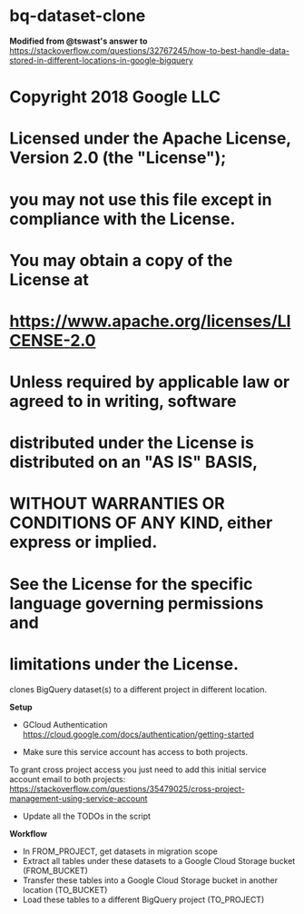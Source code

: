 # bq-dataset-clone
**Modified from @tswast's answer to**
https://stackoverflow.com/questions/32767245/how-to-best-handle-data-stored-in-different-locations-in-google-bigquery

# Copyright 2018 Google LLC
#
# Licensed under the Apache License, Version 2.0 (the "License");
# you may not use this file except in compliance with the License.
# You may obtain a copy of the License at
#
#     https://www.apache.org/licenses/LICENSE-2.0
#
# Unless required by applicable law or agreed to in writing, software
# distributed under the License is distributed on an "AS IS" BASIS,
# WITHOUT WARRANTIES OR CONDITIONS OF ANY KIND, either express or implied.
# See the License for the specific language governing permissions and
# limitations under the License.


clones BigQuery dataset(s) to a different project in different location.

**Setup**
- GCloud Authentication
https://cloud.google.com/docs/authentication/getting-started

- Make sure this service account has access to both projects.

To grant cross project access you just need to add this initial service account email to both projects:
https://stackoverflow.com/questions/35479025/cross-project-management-using-service-account

- Update all the TODOs in the script


**Workflow**
- In FROM_PROJECT, get datasets in migration scope
- Extract all tables under these datasets to a Google Cloud Storage bucket (FROM_BUCKET)
- Transfer these tables into a Google Cloud Storage bucket in another location (TO_BUCKET)
- Load these tables to a different BigQuery project (TO_PROJECT)




